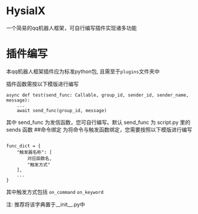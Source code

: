 # HysialX
一个简易的qq机器人框架，可自行编写插件实现诸多功能
# 插件编写
本qq机器人框架插件应为标准python包, 且需至于<code>plugins</code>文件夹中

插件函数需按以下模版进行编写
<pre><code>async def test(send_func: Callable, group_id, sender_id, sender_name, message):
    ...
    await send_func(group_id, message)
</code></pre>
其中 send_func 为发信函数，您可自行编写。默认 send_func 为 script.py 里的 sends 函数
##命令绑定
为将命令与触发函数绑定，您需要按照以下模版进行编写
<pre><code>
func_dict = {
    "触发器名称": [
        对应函数名,
        "触发方式"
    ],
    ...
}
</code></pre>
其中触发方式包括 <code>on_command</code> <code>on_keyword</code>

注: 推荐将该字典置于__init__.py中
